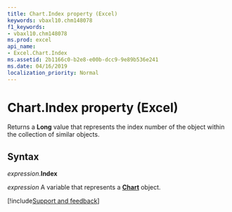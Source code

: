 ```yaml
---
title: Chart.Index property (Excel)
keywords: vbaxl10.chm148078
f1_keywords:
- vbaxl10.chm148078
ms.prod: excel
api_name:
- Excel.Chart.Index
ms.assetid: 2b1166c0-b2e8-e00b-dcc9-9e89b536e241
ms.date: 04/16/2019
localization_priority: Normal
---
```



# Chart.Index property (Excel)

Returns a **Long** value that represents the index number of the object within the collection of similar objects.


## Syntax

_expression_.**Index**

_expression_ A variable that represents a **[Chart](Excel.Chart(object).md)** object.




[!include[Support and feedback](~/includes/feedback-boilerplate.md)]
